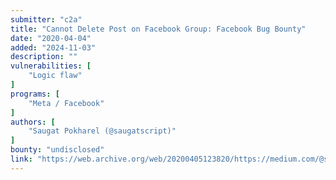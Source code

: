 ```yaml
---
submitter: "c2a"
title: "Cannot Delete Post on Facebook Group: Facebook Bug Bounty"
date: "2020-04-04"
added: "2024-11-03"
description: ""
vulnerabilities: [
    "Logic flaw"
]
programs: [
    "Meta / Facebook"
]
authors: [
    "Saugat Pokharel (@saugatscript)"
]
bounty: "undisclosed"
link: "https://web.archive.org/web/20200405123820/https://medium.com/@saugatpokharel/cannot-delete-post-on-facebook-group-facebook-bug-bounty-4f2661655c3a"
---
```




